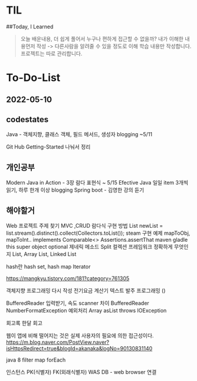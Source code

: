 # TIL

##Today, I Learned

>오늘 배운내용, 더 쉽게 풀어서 누구나 편하게 접근할 수 없을까?
>내가 이해한 내용먼저 작성 -> 다른사람을 알려줄 수 있을 정도로 이해
>학습 내용만 작성합니다. 프로젝트는 따로 관리합니다.


# To-Do-List






## 2022-05-10

## codestates
Java - 객체지향, 클래스 객체, 필드 메서드, 생성자 blogging ~5/11

Git Hub Getting-Started 나눠서 정리

## 개인공부
Modern Java in Action - 3장 람다 표현식 ~ 5/15
Efective Java 일일 item 3개씩 읽기, 하루 한개 이상 blogging
Spring boot - 김영한 강의 듣기

## 해야할거
Web 프로젝트 주제 찾기
MVC ,CRUD
람다식 구현 방법
        List<String> newList = list.stream().distinct().collect(Collectors.toList());
        steam 구현 예제 
        mapToObj, mapToInt.. 
        implements Comparable<>
        Assertions.assertThat
        maven gladle
        this super
        object optional<T>
제네릭 메소드
Split 
컬렉션 프레임워크 정확하게 무엇인지
List, Array List, Linked List

hash란
hash set, hash map
Iterator


https://mangkyu.tistory.com/181?category=761305

객체지향 프로그래밍 다시 작성
전기요금 계산기
텍스트 발주 프로그래밍 ()

BufferedReader  입력받기, 속도 scanner 차이
BufferedReader NumberFormatException 예외처리
Array asList
throws IOException

회고록
한달 회고


웹이 앱에 비해 떨어지는 것은 실제 사용자의 필요에 의한 접근성이다.
https://m.blog.naver.com/PostView.naver?isHttpsRedirect=true&blogId=akanaka&logNo=90130831140

java 8 
filter
map
forEach

인스턴스
PK(식별자)
FK(외래식별자)
WAS DB - web browser 연결